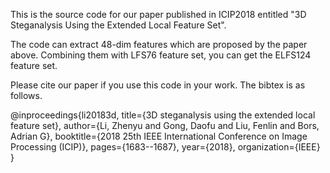 This is the source code for our paper published in ICIP2018 entitled "3D Steganalysis Using the Extended Local Feature Set".

The code can extract 48-dim features which are proposed by the paper above. 
Combining them with LFS76 feature set, you can get the ELFS124 feature set.  

Please cite our paper if you use this code in your work. 
The bibtex is as follows.

@inproceedings{li20183d,
  title={3D steganalysis using the extended local feature set},
  author={Li, Zhenyu and Gong, Daofu and Liu, Fenlin and Bors, Adrian G},
  booktitle={2018 25th IEEE International Conference on Image Processing (ICIP)},
  pages={1683--1687},
  year={2018},
  organization={IEEE}
}
